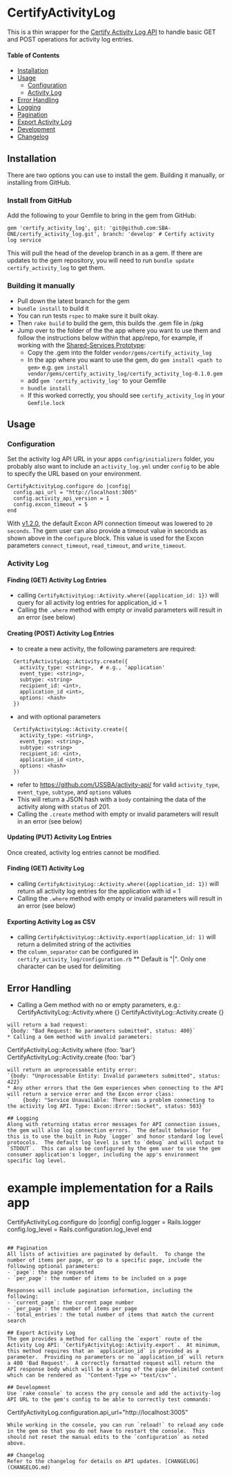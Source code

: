 # CertifyActivityLog

This is a thin wrapper for the [Certify Activity Log API](https://github.com/SBA-ONE/activity-api) to handle basic GET and POST operations for activity log entries.


#### Table of Contents
- [Installation](#user-content-installation)
- [Usage](#user-content-usage)
    - [Configuration](#user-content-configuration)
    - [Activity Log](#user-content-activity-log)
- [Error Handling](#user-content-error-handling)
- [Logging](#logging)
- [Pagination](#user-content-pagination)
- [Export Activity Log](#activity-log-export)
- [Development](#user-content-development)
- [Changelog](#changelog)

## Installation

There are two options you can use to install the gem. Building it manually, or installing from GitHub.

### Install from GitHub

Add the following to your Gemfile to bring in the gem from GitHub:

```
gem 'certify_activity_log', git: 'git@github.com:SBA-ONE/certify_activity_log.git', branch: 'develop' # Certify activity log service
```

This will pull the head of the develop branch in as a gem.  If there are updates to the gem repository, you will need to run `bundle update certify_activity_log` to get them.

### Building it manually

* Pull down the latest branch for the gem
* `bundle install` to build it
* You can run tests `rspec` to make sure it built okay.
* Then `rake build` to build the gem, this builds the .gem file in /pkg
* Jump over to the folder of the the app where you want to use them and follow the instructions below within that app/repo, for example, if working with the [Shared-Services Prototype](https://github.com/SBA-ONE/shared-services-prototype):
  * Copy the .gem into the folder `vendor/gems/certify_activity_log`
  * In the app where you want to use the gem, do `gem install <path to gem>` e.g. `gem install vendor/gems/certify_activity_log/certify_activity_log-0.1.0.gem`
  * add `gem 'certify_activity_log'` to your Gemfile
  * `bundle install`
  * If this worked correctly, you should see `certify_activity_log` in your `Gemfile.lock`

## Usage

### Configuration
Set the activity log API URL in your apps `config/initializers` folder, you probably also want to include an `activity_log.yml` under `config` to be able to specify the URL based on your environment.

```
CertifyActivityLog.configure do |config|
  config.api_url = "http://localhost:3005"
  config.activity_api_version = 1
  config.excon_timeout = 5
end
```

With [v1.2.0](CHANGELOG.md#120---2017-11-10), the default Excon API connection timeout was lowered to `20 seconds`. The gem user can also provide a timeout value in seconds as shown above in the `configure` block.  This value is used for the Excon parameters `connect_timeout`, `read_timeout`, and `write_timeout`.

### Activity Log

#### Finding (GET) Activity Log Entries
* calling `CertifyActivityLog::Activity.where({application_id: 1})` will query for all activity log entries for application_id = 1
* Calling the `.where` method with empty or invalid parameters will result in an error (see below)

#### Creating (POST) Activity Log Entries
* to create a new activity, the following parameters are required:
```
  CertifyActivityLog::Activity.create({
    activity_type: <string>,  # e.g., 'application'
    event_type: <string>,
    subtype: <string>
    recipient_id: <int>,
    application_id <int>,
    options: <hash>
  })
```
* and with optional parameters
```
  CertifyActivityLog::Activity.create({
    activity_type: <string>,
    event_type: <string>,
    subtype: <string>
    recipient_id: <int>,
    application_id <int>,
    options: <hash>
  })
```
* refer to https://github.com/USSBA/activity-api/ for valid `activity_type`, `event_type`, `subtype`, and `options` values
* This will return a JSON hash with a `body` containing the data of the activity along with `status` of 201.
* Calling the `.create` method with empty or invalid parameters will result in an error (see below)

#### Updating (PUT) Activity Log Entries
Once created, activity log entries cannot be modified.

#### Finding (GET) Activity Log
* calling `CertifyActivityLog::Activity.where({application_id: 1})` will return all activity log entries for the application with id = 1
* Calling the `.where` method with empty or invalid parameters will result in an error (see below)

#### Exporting Activity Log as CSV
* calling `CertifyActivityLog::Activity.export(application_id: 1)` will return a delimited string of the activities
* the `column_separator` can be configured in `certify_activity_log/configuration.rb`
** Default is "|". Only one character can be used for delimiting


## Error Handling
* Calling a Gem method with no or empty parameters, e.g.:
CertifyActivityLog::Activity.where   {}
CertifyActivityLog::Activity.create {}
```
will return a bad request:
`{body: "Bad Request: No parameters submitted", status: 400}`
* Calling a Gem method with invalid parameters:
```
CertifyActivityLog::Activity.where   {foo: 'bar'}
CertifyActivityLog::Activity.create {foo: 'bar'}
```
will return an unprocessable entity error:
`{body: "Unprocessable Entity: Invalid parameters submitted", status: 422}`
* Any other errors that the Gem experiences when connecting to the API will return a service error and the Excon error class:
`    {body: "Service Unavailable: There was a problem connecting to the activity log API. Type: Excon::Error::Socket", status: 503}`

## Logging
Along with returning status error messages for API connection issues, the gem will also log connection errors.  The default behavior for this is to use the built in Ruby `Logger` and honor standard log level protocols.  The default log level is set to `debug` and will output to `STDOUT`.  This can also be configured by the gem user to use the gem consumer application's logger, including the app's environment specific log level.
```
# example implementation for a Rails app
CertifyActivityLog.configure do |config|
  config.logger = Rails.logger
  config.log_level = Rails.configuration.log_level
end
```

## Pagination
All lists of activities are paginated by default.  To change the number of items per page, or go to a specific page, include the following optional parameters:
- `page`: the page requested
- `per_page`: the number of items to be included on a page

Responses will include pagination information, including the following:
- `current_page`: the current page number
- `per_page`: the number of items per page
- `total_entries`: the total number of items that match the current search

## Export Activity Log
The gem provides a method for calling the `export` route of the Activity Log API: `CertifyActivityLog::Activity.export`.  At minimum, this method requires that an `application_id` is provided as a parameter.  Providing no parameters or no `application_id` will return a 400 'Bad Request'.  A correctly formatted request will return the API response body which will be a string of the pipe delimited content which can be rendered as `"Content-Type => "text/csv"`.

## Development
Use `rake console` to access the pry console and add the activity-log API URL to the gem's config to be able to correctly test commands:
```
CertifyActivityLog.configuration.api_url="http://localhost:3005"
```
While working in the console, you can run `reload!` to reload any code in the gem so that you do not have to restart the console.  This should not reset the manual edits to the `configuration` as noted above.

## Changelog
Refer to the changelog for details on API updates. [CHANGELOG](CHANGELOG.md)
